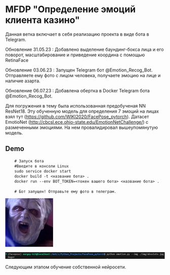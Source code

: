 # MFDP "Определение эмоций клиента казино"

Данная ветка включает в себя реализацию проекта в виде бота в Telegram.

Обновление 31.05.23 : Добавлено выделение баундинг-бокса лица и его поворот, масштабирование и приведение координа с помощью RetinaFace

Обновление 03.06.23 : Запущен Telegram бот @Emotion_Recog_Bot. Отправляете ему фото с лицом человека, получаете эмоцию на лице и наличие азарта.

Обновление 06.07.23 : Добавлена обертка в Docker Telegram бота @Emotion_Recog_Bot.

Для погружения в тему была использованная предобученая NN ResNet18. 
Эту обученную модель для определения 7 эмоций на лицах взял тут (https://github.com/WIKI2020/FacePose_pytorch). 
Датасет EmotioNet (http://cbcsl.ece.ohio-state.edu/EmotionNetChallenge/) с размеченными эмоциями. На нем провалидировал вышеупомянутую модель.

## Demo
```
    # Запуск бота
    #Введите в консоли Linux
    sudo service docker start
    docker build -t <название бота> .
    docker run --env BOT_TOKEN=<токен вашего бота> <название бота> .

    # Бот запущен! Отправьте ему фото в телеграм.
```   

<img src="https://github.com/Sergey-Kit/MFDP_Emotion_Recognition/blob/main/img/absolute.jpg" width=30% height=30%>

![image](https://github.com/Sergey-Kit/MFDP_Emotion_Recognition/blob/main/img/power.jpg)


Следующим этапом обучение собственной нейросети.

